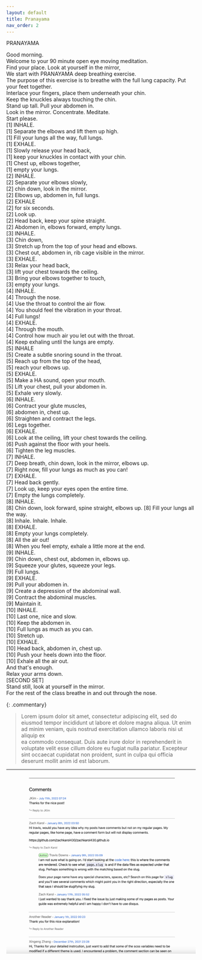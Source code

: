 ```yaml
---
layout: default
title: Pranayama
nav_order: 2
---
```


PRANAYAMA  

Good morning.  
Welcome to your 90 minute open eye moving meditation.  
Find your place. Look at yourself in the mirror,  
We start with PRANAYAMA deep breathing exercise.  
The purpose of this exercise is to breathe with the full lung capacity.
Put your feet together.  
Interlace your fingers, place them underneath your chin.  
Keep the knuckles always touching the chin.  
Stand up tall. Pull your abdomen in.  
Look in the mirror. Concentrate. Meditate.  
Start please.  
[1] INHALE.  
[1] Separate the elbows and lift them up high.  
[1] Fill your lungs all the way, full lungs.  
[1] EXHALE.  
[1] Slowly release your head back,  
[1] keep your knuckles in contact with your chin.  
[1] Chest up, elbows together,  
[1] empty your lungs.  
[2] INHALE.   
[2] Separate your elbows slowly,  
[2] chin down, look in the mirror.  
[2] Elbows up, abdomen in, full lungs.  
[2] EXHALE   
[2] for six seconds.  
[2] Look up.  
[2] Head back, keep your spine straight.  
[2] Abdomen in, elbows forward, empty lungs.  
[3] INHALE.  
[3] Chin down,  
[3] Stretch up from the top of your head and elbows.  
[3] Chest out, abdomen in, rib cage visible in the mirror.  
[3] EXHALE.  
[3] Relax your head back,  
[3] lift your chest towards the ceiling.  
[3] Bring your elbows together to touch,  
[3] empty your lungs.  
[4] INHALE.  
[4] Through the nose.  
[4] Use the throat to control the air flow.  
[4] You should feel the vibration in your throat.  
[4] Full lungs!  
[4] EXHALE.  
[4] Through the mouth.  
[4] Control how much air you let out with the throat.  
[4] Keep exhaling until the lungs are empty.  
[5] INHALE  
[5] Create a subtle snoring sound in the throat.  
[5] Reach up from the top of the head,  
[5] reach your elbows up.  
[5] EXHALE.  
[5] Make a HA sound, open your mouth.  
[5] Lift your chest, pull your abdomen in.  
[5] Exhale very slowly.  
[6] INHALE.  
[6] Contract your glute muscles,  
[6] abdomen in, chest up.  
[6] Straighten and contract the legs.  
[6] Legs together.  
[6] EXHALE.  
[6] Look at the ceiling, lift your chest towards the ceiling.  
[6] Push against the floor with your heels.  
[6] Tighten the leg muscles.  
[7] INHALE.  
[7] Deep breath, chin down, look in the mirror, elbows up.  
[7] Right now, fill your lungs as much as you can!  
[7] EXHALE.  
[7] Head back gently.  
[7] Look up, keep your eyes open the entire time.  
[7] Empty the lungs completely.  
[8] INHALE.  
[8] Chin down, look forward, spine straight, elbows up. 
[8] Fill your lungs all the way.  
[8] Inhale. Inhale. Inhale.  
[8] EXHALE.  
[8] Empty your lungs completely.  
[8] All the air out!  
[8] When you feel empty, exhale a little more at the end.  
[9] INHALE.  
[9] Chin down, chest out, abdomen in, elbows up.  
[9] Squeeze your glutes, squeeze your legs.  
[9] Full lungs.  
[9] EXHALE.  
[9] Pull your abdomen in.  
[9] Create a depression of the abdominal wall.  
[9] Contract the abdominal muscles.  
[9] Maintain it.  
[10] INHALE.  
[10] Last one, nice and slow.  
[10] Keep the abdomen in.  
[10] Full lungs as much as you can.  
[10] Stretch up.  
[10] EXHALE.  
[10] Head back, abdomen in, chest up.  
[10] Push your heels down into the floor.  
[10] Exhale all the air out.  
And that's enough.  
Relax your arms down.  
[SECOND SET]  
Stand still, look at yourself in the mirror.  
For the rest of the class breathe in and out through the nose.  

{: .commentary}
>Lorem ipsum dolor sit amet, consectetur adipiscing elit, sed do eiusmod tempor incididunt ut labore et dolore magna aliqua. Ut enim ad minim veniam, quis nostrud exercitation ullamco laboris nisi ut aliquip ex  
>ea commodo consequat. Duis aute irure dolor in reprehenderit in voluptate velit esse cillum dolore eu fugiat nulla pariatur. Excepteur sint occaecat cupidatat non proident, sunt in culpa qui officia deserunt mollit anim id est laborum.
  
---
![Comments example](assets/images/StaticManComments.png)